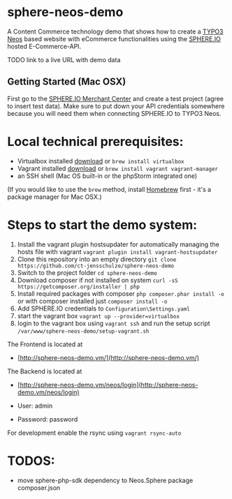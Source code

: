 # sphere-neos-demo

A Content Commerce technology demo that shows how to create a [TYPO3 Neos](http://neos.typo3.org/) based website with eCommerce functionalities using the [SPHERE.IO](http://dev.sphere.io) hosted E-Commerce-API.

TODO link to a live URL with demo data

## Getting Started (Mac OSX)

First go to the [SPHERE.IO Merchant Center](http://admin.sphere.io/) and create a test project (agree to insert test data). Make sure to put down your API credentials somewhere because you will need them when connecting SPHERE.IO to TYPO3 Neos.

# Local technical prerequisites:

 * Virtualbox installed [download](http://www.virtualbox.org/) or `brew install virtualbox`
 * Vagrant installed [download](https://www.vagrantup.com/downloads.html) or `brew install vagrant vagrant-manager`
 * an SSH shell (Mac OS built-in or the phpStorm integrated one)

(If you would like to use the `brew` method, install [Homebrew](http://brew.sh/) first - it's a package manager for Mac OSX.)

# Steps to start the demo system:

 1. Install the vagrant plugin hostsupdater for automatically managing the hosts file with vagrant
	`vagrant plugin install vagrant-hostsupdater`
 1. Clone this repository into an empty directory
 	`git clone https://github.com/ct-jensschulze/sphere-neos-demo`
 1. Switch to the project folder
 	`cd sphere-neos-demo`
 1. Download composer if not installed on system
  	`curl -sS https://getcomposer.org/installer | php`
 1. Install required packages with composer
 	`php composer.phar install -o` or with composer installed just `composer install -o`
 1. Add SPHERE.IO credentials to `Configuration\Settings.yaml`
 1. start the vagrant box
	`vagrant up --provider=virtualbox`
 1. login to the vagrant box using `vagrant ssh` and run the setup script
   `/var/www/sphere-neos-demo/setup-vagrant.sh`

The Frontend is located at

* [http://sphere-neos-demo.vm/](http://sphere-neos-demo.vm/)

The Backend is located at

 * [http://sphere-neos-demo.vm/neos/login](http://sphere-neos-demo.vm/neos/login)

 * User: admin
 * Password: password

For development enable the rsync using `vagrant rsync-auto`

# TODOS:

 * move sphere-php-sdk dependency to Neos.Sphere package composer.json
